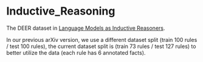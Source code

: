 # Inductive_Reasoning

The DEER dataset in [Language Models as Inductive Reasoners](https://arxiv.org/pdf/2212.10923.pdf).

In our previous arXiv version, we use a different dataset split (train 100 rules / test 100 rules), the current dataset split is (train 73 rules / test 127 rules) to better utilize the data (each rule has 6 annotated facts).
